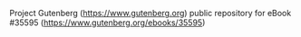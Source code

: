 Project Gutenberg (https://www.gutenberg.org) public repository for eBook #35595 (https://www.gutenberg.org/ebooks/35595)
